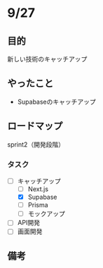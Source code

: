 # 9/27
## 目的
新しい技術のキャッチアップ

## やったこと
- Supabaseのキャッチアップ

## ロードマップ
sprint2（開発段階）
### タスク
- [ ] キャッチアップ
  - [ ] Next.js
  - [x] Supabase
  - [ ] Prisma
  - [ ] モックアップ
- [ ] API開発
- [ ] 画面開発

## 備考

